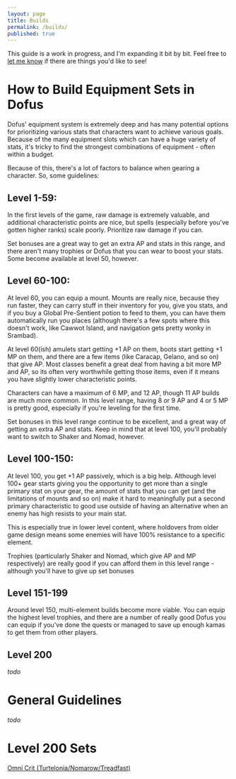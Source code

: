 ```yaml
---
layout: page
title: Builds
permalink: /builds/
published: true
---
```


This guide is a work in progress, and I'm expanding it bit by bit. Feel free to [let me know](https://github.com/EmilyDimpfl/dofus-strats/issues) if there are things you'd like to see!

# How to Build Equipment Sets in Dofus

Dofus' equipment system is extremely deep and has many potential options for prioritizing various stats that characters want to achieve various goals. Because of the many equipment slots which can have a huge variety of stats, it's tricky to find the strongest combinations of equipment - often within a budget. 

Because of this, there's a lot of factors to balance when gearing a character. So, some guidelines:

## Level 1-59:

In the first levels of the game, raw damage is extremely valuable, and additional characteristic points are nice, but spells (especially before you've gotten higher ranks) scale poorly. Prioritize raw damage if you can.

Set bonuses are a great way to get an extra AP and stats in this range, and there aren't many trophies or Dofus that you can wear to boost your stats. Some become available at level 50, however.

## Level 60-100:

At level 60, you can equip a mount. Mounts are really nice, because they run faster, they can carry stuff in their inventory for you, give you stats, and if you buy a Global Pre-Sentient potion to feed to them, you can have them automatically run you places (although there's a few spots where this doesn't work, like Cawwot Island, and navigation gets pretty wonky in Srambad).

At level 60(ish) amulets start getting +1 AP on them, boots start getting +1 MP on them, and there are a few items (like Caracap, Gelano, and so on) that give AP. Most classes benefit a great deal from having a bit more MP and AP, so its often very worthwhile getting those items, even if it means you have slightly lower characteristic points. 

Characters can have a maximum of 6 MP, and 12 AP, though 11 AP builds are much more common. In this level range, having 8 or 9 AP and 4 or 5 MP is pretty good, especially if you're leveling for the first time.

Set bonuses in this level range continue to be excellent, and a great way of getting an extra AP and stats. Keep in mind that at level 100, you'll probably want to switch to Shaker and Nomad, however.

## Level 100-150:

At level 100, you get +1 AP passively, which is a big help. Although level 100+ gear starts giving you the opportunity to get more than a single primary stat on your gear, the amount of stats that you can get (and the limitations of mounts and so on) make it hard to meaningfully put a second primary characteristic to good use outside of having an alternative when an enemy has high resists to your main stat.

This is especially true in lower level content, where holdovers from older game design means some enemies will have 100% resistance to a specific element.

Trophies (particularly Shaker and Nomad, which give AP and MP respectively) are really good if you can afford them in this level range - although you'll have to give up set bonuses

## Level 151-199

Around level 150, multi-element builds become more viable. You can equip the highest level trophies, and there are a number of really good Dofus you can equip if you've done the quests or managed to save up enough kamas to get them from other players.

## Level 200

*todo* 

# General Guidelines

*todo*

# Level 200 Sets

[Omni Crit (Turtelonia/Nomarow/Treadfast)](https://dofuslab.io/view/4bff9663-4877-4d60-a38a-f50388449249/)